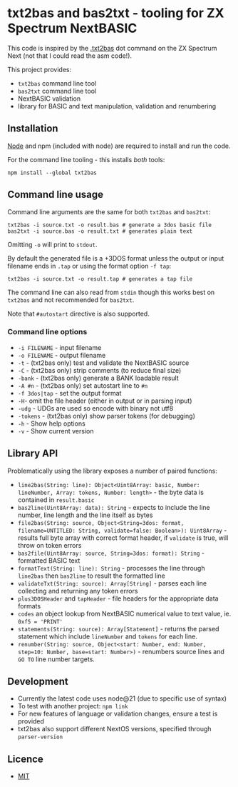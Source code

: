 # txt2bas and bas2txt - tooling for ZX Spectrum NextBASIC

This code is inspired by the [.txt2bas](https://gitlab.com/thesmog358/tbblue/-/blob/ef6dc4fd0f684349d16354d67d4f756db2994fdb/src/asm/dot_commands/txt2bas.asm) dot command on the ZX Spectrum Next (not that I could read the asm code!).

This project provides:

- `txt2bas` command line tool
- `bas2txt` command line tool
- NextBASIC validation
- library for BASIC and text manipulation, validation and renumbering

## Installation

[Node](https://nodejs.org/en/) and npm (included with node) are required to install and run the code.

For the command line tooling - this installs _both_ tools:

```
npm install --global txt2bas
```

## Command line usage

Command line arguments are the same for both `txt2bas` and `bas2txt`:

```
txt2bas -i source.txt -o result.bas # generate a 3dos basic file
bas2txt -i source.bas -o result.txt # generates plain text
```

Omitting `-o` will print to `stdout`.

By default the generated file is a +3DOS format unless the output or input filename ends in `.tap` or using the format option `-f tap`:

```
txt2bas -i source.txt -o result.tap # generates a tap file
```

The command line can also read from `stdin` though this works best on `txt2bas` and not recommended for `bas2txt`.

Note that `#autostart` directive is also supported.

### Command line options

- `-i FILENAME` - input filename
- `-o FILENAME` - output filename
- `-t` - (txt2bas only) test and validate the NextBASIC source
- `-C` - (txt2bas only) strip comments (to reduce final size)
- `-bank` - (txt2bas only) generate a BANK loadable result
- `-A #n` - (txt2bas only) set autostart line to `#n`
- `-f 3dos|tap` - set the output format
- `-H`- omit the file header (either in output or in parsing input)
- `-udg` - UDGs are used so encode with binary not utf8
- `-tokens` - (txt2bas only) show parser tokens (for debugging)
- `-h` - Show help options
- `-v` - Show current version

## Library API

Problematically using the library exposes a number of paired functions:

- `line2bas(String: line): Object<Uint8Array: basic, Number: lineNumber, Array: tokens, Number: length>` - the byte data is contained in `result.basic`
- `bas2line(Uint8Array: data): String` - expects to include the line number, line length and the line itself as bytes
- `file2bas(String: source, Object<String=3dos: format, filename=UNTITLED: String, validate=false: Boolean>): Uint8Array` - results full byte array with correct format header, if `validate` is true, will throw on token errors
- `bas2file(Uint8Array: source, String=3dos: format): String` - formatted BASIC text
- `formatText(String: line): String` - processes the line through `line2bas` then `bas2line` to result the formatted line
- `validateTxt(String: source): Array[String]` - parses each line collecting and returning any token errors
- `plus3DOSHeader` and `tapHeader` - file headers for the appropriate data formats
- `codes` an object lookup from NextBASIC numerical value to text value, ie. `0xf5 = 'PRINT'`
- `statements(String: source): Array[Statement]` - returns the parsed statement which include `lineNumber` and `tokens` for each line.
- `renumber(String: source, Object<start: Number, end: Number, step=10: Number, base=start: Number>)` - renumbers source lines and `GO TO` line number targets.

## Development

- Currently the latest code uses node@21 (due to specific use of syntax)
- To test with another project: `npm link`
- For new features of language or validation changes, ensure a test is provided
- txt2bas also support different NextOS versions, specified through `parser-version`

## Licence

- [MIT](https://rem.mit-license.org/)
